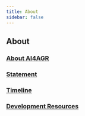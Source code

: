 ```yaml
---
title: About
sidebar: false
---
```


## About

### [About AI4AGR](/about/info)

### [Statement](/about/statement)

### [Timeline](/about/timeline)

### [Development Resources](/about/devrsrc/)